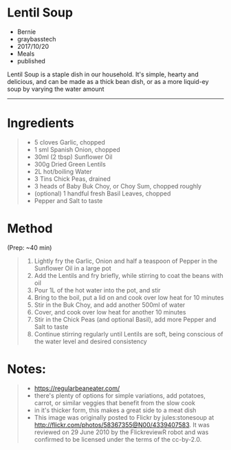 # Lentil Soup
- Bernie
- graybasstech
- 2017/10/20
- Meals
- published

Lentil Soup is a staple dish in our household. It's simple, hearty and delicious, 
and can be made as a thick bean dish, or as a more liquid-ey soup by varying the water amount

---

Ingredients
===========
> * 5 cloves Garlic, chopped
> * 1 sml Spanish Onion, chopped
> * 30ml (2 tbsp) Sunflower Oil
> * 300g Dried Green Lentils
> * 2L hot/boiling Water
> * 3 Tins Chick Peas, drained
> * 3 heads of Baby Buk Choy, or Choy Sum, chopped roughly
> * (optional) 1 handful fresh Basil Leaves, chopped
> * Pepper and Salt to taste

Method
======
(Prep: ~40 min)

> 1. Lightly fry the Garlic, Onion and half a teaspoon of Pepper in the Sunflower Oil in a large pot
> 2. Add the Lentils and fry briefly, while stirring to coat the beans with oil
> 3. Pour 1L of the hot water into the pot, and stir
> 4. Bring to the boil, put a lid on and cook over low heat for 10 minutes
> 5. Stir in the Buk Choy, and add another 500ml of water
> 6. Cover, and cook over low heat for another 10 minutes 
> 7. Stir in the Chick Peas (and optional Basil), add more Pepper and Salt to taste
> 8. Continue stirring regularly until Lentils are soft, being conscious of the water level and desired consistency

Notes:
======
> * https://regularbeaneater.com/ 
> * there's plenty of options for simple variations, add potatoes, carrot, or similar veggies that benefit from the slow cook
> * in it's thicker form, this makes a great side to a meat dish
> * This image was originally posted to Flickr by jules:stonesoup at http://flickr.com/photos/58367355@N00/4339407583. It was reviewed on 29 June 2010 by the FlickreviewR robot and was confirmed to be licensed under the terms of the cc-by-2.0.
